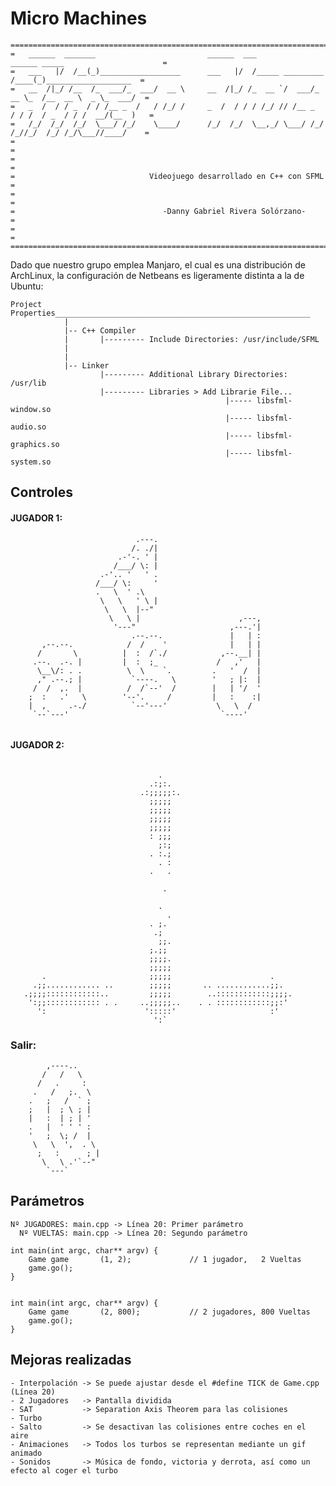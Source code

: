 # Micro Machines

```
======================================================================================================
=	______  _______                         ______  ___            ______ _____                      =
=	___   |/  /__(_)__________________      ___   |/  /_____ _________  /____(_)___________________  =
=	__  /|_/ /__  /_  ___/_  ___/  __ \     __  /|_/ /_  __ `/  ___/_  __ \_  /__  __ \  _ \_  ___/  =
=	_  /  / / _  / / /__ _  /   / /_/ /     _  /  / / / /_/ // /__ _  / / /  / _  / / /  __/(__  )   =
=	/_/  /_/  /_/  \___/ /_/    \____/      /_/  /_/  \__,_/ \___/ /_/ /_//_/  /_/ /_/\___//____/    =
=                                                                                                    =
=	 																								 =
= 							   Videojuego desarrollado en C++ con SFML 								 =
=																									 =
=								  -Danny Gabriel Rivera Solórzano-									 =
=																									 =
======================================================================================================
```

Dado que nuestro grupo emplea Manjaro, el cual es una distribución de ArchLinux, la configuración de Netbeans es ligeramente distinta a la de Ubuntu:

```
Project Properties_________________________________________________________
			|
			|-- C++ Compiler
			|		|--------- Include Directories: /usr/include/SFML
			|
			|
			|-- Linker
					|--------- Additional Library Directories: /usr/lib
					|--------- Libraries > Add Librarie File...
												|----- libsfml-window.so
												|----- libsfml-audio.so
												|----- libsfml-graphics.so
												|----- libsfml-system.so

```

## Controles

####	JUGADOR 1:
```
	                        .---.                        
	                       /. ./|                        
	                    .-'-. ' |                        
	                   /___/ \: |                        
	                .-'.. '   ' .                        
	               /___/ \:     '                        
	               .   \  ' .\                           
	                \   \   ' \ |                        
	                 \   \  |--"                         
	                  \   \ |                      ,---, 
	                   '---"                     ,---.'| 
	                       .--.--.               |   | : 
	   ,--.--.            /  /    '              |   | | 
	  /       \          |  :  /`./            ,--.__| | 
	 .--.  .-. |         |  :  ;_             /   ,'   | 
	  \__\/: . .          \  \    `.         .   '  /  | 
	  ," .--.; |           `----.   \        '   ; |:  | 
	 /  /  ,.  |          /  /`--'  /        |   | '/  ' 
	;  :   .'   \        '--'.     /         |   :    :| 
	|  ,     .-./          `--'---'           \   \  /   
	 `--`---'                                  `----'    
                                                     
```

####	JUGADOR 2:
```

							     .
							   .:;:.
							 .:;;;;;:.
							   ;;;;;
							   ;;;;;
							   ;;;;;
							   ;;;;;
							   : ;;;
							     ;:;
							   . :.;
							     . :
							   .   .

							      .

							     .
							       .
							   . ;.
							    .;
							     ;;.
							   ;.;;
        					   ;;;;.
     						   ;;;;;
	   .					   ;;;;;	                  .
	 .;;............ ..		   ;;;;;	   .. ............;;.
   .;;;;::::::::::::..		   ;;;;;	    ..::::::::::::;;;;.
    ':;;:::::::::::: . .	 ..;;;;;.. 	  . . ::::::::::::;;:'
      ':					  ':::::'	                  :'
							    ':`

```

###	Salir:               
	                 
		    ,----..      
		   /   /   \     
		  /   .     :    
		 .   /   ;.  \   
		.   ;   /  ` ;   
		;   |  ; \ ; |   
		|   :  | ; | '   
		.   |  ' ' ' :   
		'   ;  \; /  |   
		 \   \  ',  . \  
		  ;   :      ; | 
		   \   \ .'`--"  
		    `---`        
                 



## Parámetros

	Nº JUGADORES: main.cpp -> Línea 20: Primer parámetro
	  Nº VUELTAS: main.cpp -> Línea 20: Segundo parámetro

	int main(int argc, char** argv) {
        Game game       (1, 2);				// 1 jugador,   2 Vueltas
        game.go();
	}


	int main(int argc, char** argv) {
        Game game       (2, 800);			// 2 jugadores, 800 Vueltas
        game.go();
	}



## Mejoras realizadas

	- Interpolación -> Se puede ajustar desde el #define TICK de Game.cpp (Línea 20)
	- 2 Jugadores 	-> Pantalla dividida
	- SAT  			-> Separation Axis Theorem para las colisiones
	- Turbo
	- Salto			-> Se desactivan las colisiones entre coches en el aire
	- Animaciones	-> Todos los turbos se representan mediante un gif animado
	- Sonidos		-> Música de fondo, victoria y derrota, así como un efecto al coger el turbo
